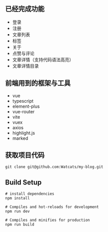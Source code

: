 ## 已经完成功能

-  登录  
-  注册  
-  文章列表
-  标签  
-  关于  
-  点赞与评论
-  文章详情（支持代码语法高亮）
-  文章详情目录

## 前端用到的框架与工具 
- vue
- typescript
- element-plus
- vue-router
- vite
- vuex
- axios
- highlight.js
- marked

## 获取项目代码

```
git clone git@github.com:Watcats/my-blog.git
```

## Build Setup 

```
# install dependencies
npm install
```

```
# Compiles and hot-reloads for development
npm run dev
```

```
# Compiles and minifies for production
npm run build
```


